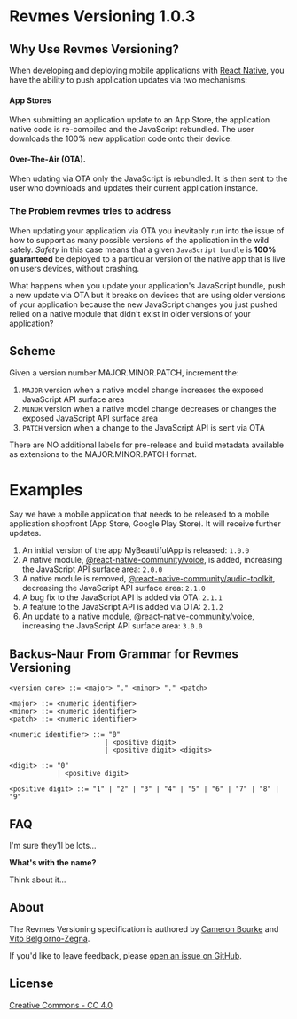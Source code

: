# Revmes Versioning 1.0.3

## Why Use Revmes Versioning?

When developing and deploying mobile applications with [React Native](https://reactnative.dev/), you have the ability to push application updates via two mechanisms:

#### App Stores

When submitting an application update to an App Store, the application native code is re-compiled and the JavaScript rebundled. The user downloads the 100% new application code onto their device.

#### Over-The-Air (OTA).

When udating via OTA only the JavaScript is rebundled. It is then sent to the user who downloads and updates their current application instance.

### The Problem revmes tries to address

When updating your application via OTA you inevitably run into the issue of how to support as many possible versions of the application in the wild safely. *Safety* in this case means that a given `JavaScript bundle` is **100% guaranteed** be deployed to a particular version of the native app that is live on users devices, without crashing.

What happens when you update your application's JavaScript bundle, push a new update via OTA but it breaks on devices that are using older versions of your application because the new JavaScript changes you just pushed relied on a native module that didn't exist in older versions of your application?

## Scheme

Given a version number MAJOR.MINOR.PATCH, increment the:

1. `MAJOR` version when a native model change increases the exposed JavaScript API surface area
2. `MINOR` version when a native model change decreases or changes the exposed JavaScript API surface area
3. `PATCH` version when a change to the JavaScript API is sent via OTA

There are NO additional labels for pre-release and build metadata available as extensions to the MAJOR.MINOR.PATCH format.

# Examples

Say we have a mobile application that needs to be released to a mobile application shopfront (App Store, Google Play Store). It will receive further updates.

1. An initial version of the app MyBeautifulApp is released: `1.0.0`
2. A native module, [@react-native-community/voice](https://github.com/react-native-community/voice), is added, increasing the JavaScript API surface area: `2.0.0`
3. A native module is removed, [@react-native-community/audio-toolkit](https://github.com/react-native-community/react-native-audio-toolkit), decreasing the JavaScript API surface area: `2.1.0`
4. A bug fix to the JavaScript API is added via OTA: `2.1.1`
4. A feature to the JavaScript API is added via OTA: `2.1.2`
5. An update to a native module, [@react-native-community/voice](https://github.com/react-native-community/voice), increasing the JavaScript API surface area: `3.0.0`

## Backus-Naur From Grammar for Revmes Versioning

	<version core> ::= <major> "." <minor> "." <patch>

	<major> ::= <numeric identifier>
	<minor> ::= <numeric identifier>
	<patch> ::= <numeric identifier>

	<numeric identifier> ::= "0"
							| <positive digit>
							| <positive digit> <digits>

	<digit> ::= "0"
				| <positive digit>

	<positive digit> ::= "1" | "2" | "3" | "4" | "5" | "6" | "7" | "8" | "9"

## FAQ

I'm sure they'll be lots...

**What's with the name?**

Think about it...

## About

The Revmes Versioning specification is authored by [Cameron Bourke](https://github.com/cameronbourke) and [Vito Belgiorno-Zegna](https://github.com/vitalbone).

If you'd like to leave feedback, please [open an issue on GitHub](https://github.com/picketstudio/revmes/issues).

## License

[Creative Commons - CC 4.0](https://creativecommons.org/licenses/by/4.0)
